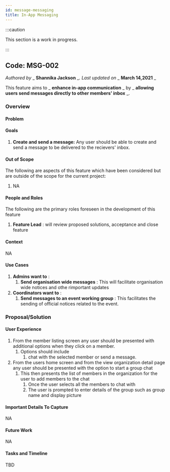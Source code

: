 ```yaml
---
id: message-messaging
title: In-App Messaging
---
```


:::caution

This section is a work in progress.

:::

## Code: MSG-002
_Authored by_ _ **Shannika Jackson** __. Last updated on_ _ **March 14,2021** _

This feature aims to _ **enhance in-app communication** _ by _ **allowing users send messages directly to other members' inbox** _.

### Overview

#### Problem

#### Goals

1. **Create and send a message:** Any user should be able to create and send a message to be delivered to the recievers' inbox.

#### Out of Scope

The following are aspects of this feature which have been considered but are outside of the scope for the current project:

1. NA

#### People and Roles

The following are the primary roles foreseen in the development of this feature

1. **Feature Lead** : will review proposed solutions, acceptance and close feature

#### Context

NA

#### Use Cases

1. **Admins want to** :
    1. **Send organisation wide messages** : This will facilitate organisation wide notices and othe rimportant updates
2. **Coordinators want to** :
    1. **Send messages to an event working group** : This facilitates the sending of official notices related to the event.

### Proposal/Solution

#### User Experience

1. From the member listing screen any user should be presented with additional options when they click on a member. 
    1. Options should include 
       1. chat with the selected member or send a message.
2. From the users home screen and from the view organization detail page any user should be presented with the option to start a group chat
    1. This then presents the list of members in the organization for the user to add members to the chat
        1. Once the user selects all the members to chat with 
        2. The user is prompted to enter details of the group such as group name and display picture
   
#### Important Details To Capture

NA

#### Future Work
NA


#### Tasks and Timeline

TBD